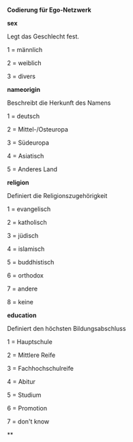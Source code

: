 **Codierung für Ego-Netzwerk**

**sex**

Legt das Geschlecht fest.

1 = männlich

2 = weiblich

3 = divers


**nameorigin**

Beschreibt die Herkunft des Namens

1 = deutsch

2 = Mittel-/Osteuropa

3 = Südeuropa

4 = Asiatisch

5 = Anderes Land


**religion**

Definiert die Religionszugehörigkeit

1 = evangelisch

2 = katholisch

3 = jüdisch

4 = islamisch

5 = buddhistisch

6 = orthodox

7 = andere

8 = keine


**education**

Definiert den höchsten Bildungsabschluss

1 = Hauptschule

2 = Mittlere Reife

3 = Fachhochschulreife

4 = Abitur

5 = Studium

6 = Promotion

7 = don't know

**
